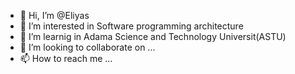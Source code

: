 - 👋 Hi, I’m @Eliyas
- 👀 I’m interested in Software programming architecture
- 🌱 I’m  learnig in Adama Science and Technology Universit(ASTU)
- 💞️ I’m looking to collaborate on ...
- 📫 How to reach me ...

<!---
Eliyas47/Eliyas47 is a ✨ special ✨ repository because its `README.md` (this file) appears on your GitHub profile.
You can click the Preview link to take a look at your changes.
--->
